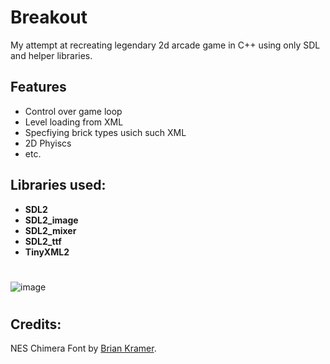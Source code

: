 # Breakout

My attempt at recreating legendary 2d arcade game in C++ using only SDL and helper libraries.

## Features
- Control over game loop
- Level loading from XML
- Specfiying brick types usich such XML
- 2D Phyiscs
- etc.

## Libraries used:
- **SDL2**       
- **SDL2_image** 
- **SDL2_mixer** 
- **SDL2_ttf**   
- **TinyXML2**

#
![image](https://github.com/AnteDev00/Breakout/assets/151842550/1c758ff7-6deb-46d7-b5fe-2135717ed008)
#

## Credits:
NES Chimera Font by [Brian Kramer](https://www.pkeod.com/).
